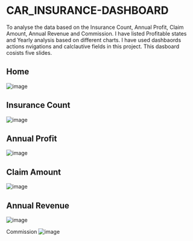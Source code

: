 # CAR_INSURANCE-DASHBOARD
To analyse the data based on the Insurance Count, Annual Profit, Claim Amount, Annual Revenue and Commission. I have listed Profitable states and Yearly analysis based on different charts. I have used dashbaords actions nvigations and calclautive fields in this project.
This dasboard cosists five slides.

## Home
![image](https://user-images.githubusercontent.com/71623089/211146206-0e8bfce3-7c6e-4b60-a538-79b727c72e8a.png)

## Insurance Count
![image](https://user-images.githubusercontent.com/71623089/211146246-fe85febd-d8ab-4656-a5bf-af22943e69d2.png)

## Annual Profit 
![image](https://user-images.githubusercontent.com/71623089/211146259-e24979e3-8163-4601-ac64-88be1f5d329a.png)

## Claim Amount 
![image](https://user-images.githubusercontent.com/71623089/211146268-8329178f-f356-4df5-a65a-6e0a4eac362f.png)

## Annual Revenue
![image](https://user-images.githubusercontent.com/71623089/211146288-3c1a7571-50a3-4261-9f51-0b957f9ed83c.png)

Commission
![image](https://user-images.githubusercontent.com/71623089/211146299-985a166e-0705-4fdb-aa8f-c9b8fd8abc76.png)
